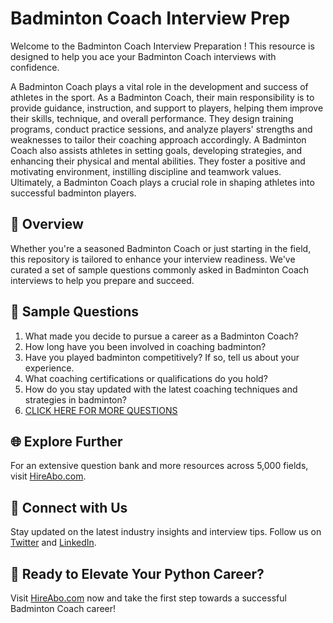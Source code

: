 # Badminton Coach Interview Prep

Welcome to the Badminton Coach Interview Preparation ! This resource is designed to help you ace your Badminton Coach interviews with confidence.

A Badminton Coach plays a vital role in the development and success of athletes in the sport. As a Badminton Coach, their main responsibility is to provide guidance, instruction, and support to players, helping them improve their skills, technique, and overall performance. They design training programs, conduct practice sessions, and analyze players' strengths and weaknesses to tailor their coaching approach accordingly. A Badminton Coach also assists athletes in setting goals, developing strategies, and enhancing their physical and mental abilities. They foster a positive and motivating environment, instilling discipline and teamwork values. Ultimately, a Badminton Coach plays a crucial role in shaping athletes into successful badminton players.

## 🚀 Overview

Whether you're a seasoned Badminton Coach or just starting in the field, this repository is tailored to enhance your interview readiness. We've curated a set of sample questions commonly asked in Badminton Coach interviews to help you prepare and succeed.

## 📝 Sample Questions

1. What made you decide to pursue a career as a Badminton Coach?
2. How long have you been involved in coaching badminton?
3. Have you played badminton competitively? If so, tell us about your experience.
4. What coaching certifications or qualifications do you hold?
5. How do you stay updated with the latest coaching techniques and strategies in badminton?
6. [CLICK HERE FOR MORE QUESTIONS](https://hireabo.com/job/15_0_23/Badminton%20Coach)

## 🌐 Explore Further

For an extensive question bank and more resources across 5,000 fields, visit [HireAbo.com](https://www.hireabo.com).

## 📱 Connect with Us

Stay updated on the latest industry insights and interview tips. Follow us on [Twitter](https://twitter.com/hireabo) and [LinkedIn](https://www.linkedin.com/in/hire-abo-3609972a8/).

## 🚀 Ready to Elevate Your Python Career?

Visit [HireAbo.com](https://www.hireabo.com) now and take the first step towards a successful Badminton Coach career!
